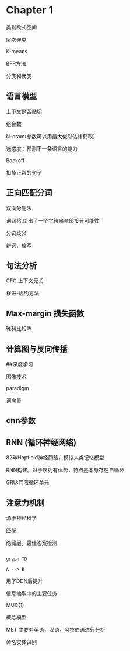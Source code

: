 # Chapter 1

类别欧式空间

层次聚类

K-means

BFR方法

分类和聚类

## 语言模型

上下文是否贴切

组合数

N-gram(参数可以用最大似然估计获取）

迷惑度：预测下一条语言的能力

Backoff

扣掉正常的句子

## 正向匹配分词

双向分配法

词网格,给出了一个字符串全部接分可能性

分词歧义

新词，缩写

## 句法分析

CFG 上下文无关

移进-规约方法

## Max-margin 损失函数

雅科比矩阵

## 计算图与反向传播

##深度学习

图像技术

paradigm

词向量

## cnn参数

## RNN (循环神经网络)

82年Hopfield神经网络，模拟人类记忆模型

RNN构建。对于序列有优势，特点是本身存在自循环

GRU:门限循环单元

## 注意力机制

源于神经科学


匹配

隐藏层。最佳答案检测

```mermaid

graph TD

A --> B

```

用了DDN后提升

信息抽取中的主要任务

MUC(1)

概念模型

MET
主要对英语，汉语，阿拉伯语进行分析

命名实体识别
